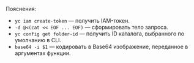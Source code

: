 Пояснения:

* `yc iam create-token` — получить IAM-токен.
* `-d @<(cat << EOF ... EOF)` — сформировать тело запроса.
* `yc config get folder-id` — получить ID каталога, выбранного по умолчанию в CLI.
* `base64 -i $1` — кодировать в Base64 изображение, переданное в аргументах функции.